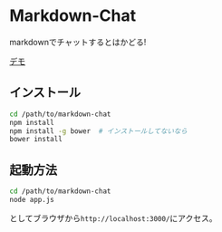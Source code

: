 # Markdown-Chat

markdownでチャットするとはかどる!

[デモ](http://markdown-chat.herokuapp.com)

## インストール

```bash
cd /path/to/markdown-chat
npm install
npm install -g bower  # インストールしてないなら
bower install
```


## 起動方法

```bash
cd /path/to/markdown-chat
node app.js
```

としてブラウザから`http://localhost:3000/`にアクセス。

